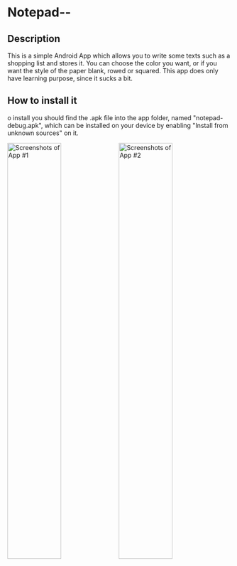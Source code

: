 # Notepad--
## Description
This is a simple Android App which allows you to write some texts such as a shopping list and stores it.
You can choose the color you want, or if you want the style of the paper blank, rowed or squared. This app does only have learning purpose, since it sucks a bit.

## How to install it
o install you should find the .apk file into the app folder, named "notepad-debug.apk", which can be installed on your device by enabling "Install from unknown sources" on it.

<img src="screen2.jpg" width="49%" alt="Screenshots of App #1"> <img src="screen1.jpg" width="49%" alt="Screenshots of App #2">

